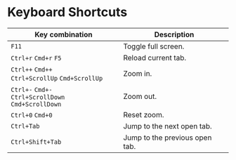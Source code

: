 # Keyboard Shortcuts

| Key combination                                            | Description                    |
|------------------------------------------------------------|--------------------------------|
| `F11`                                                      | Toggle full screen.            |
| `Ctrl+r` `Cmd+r` `F5`                                      | Reload current tab.            |
| `Ctrl++` `Cmd++` <br /> `Ctrl+ScrollUp` `Cmd+ScrollUp`     | Zoom in.                       |
| `Ctrl+-` `Cmd+-` <br /> `Ctrl+ScrollDown` `Cmd+ScrollDown` | Zoom out.                      |
| `Ctrl+0` `Cmd+0`                                           | Reset zoom.                    |
| `Ctrl+Tab`                                                 | Jump to the next open tab.     |
| `Ctrl+Shift+Tab`                                           | Jump to the previous open tab. |
